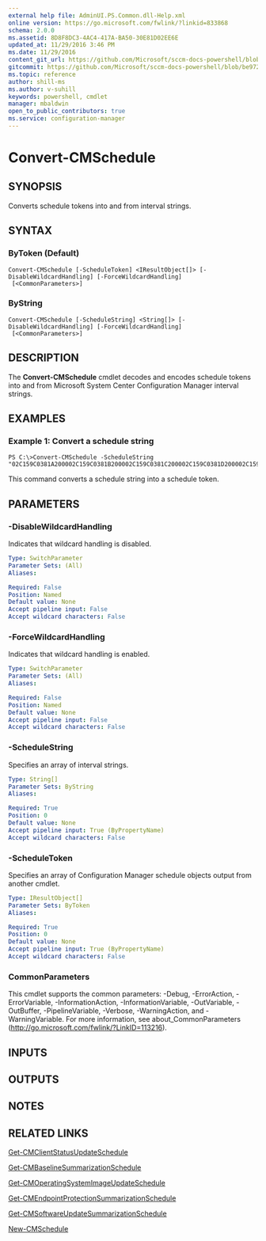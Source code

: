 ```yaml
---
external help file: AdminUI.PS.Common.dll-Help.xml
online version: https://go.microsoft.com/fwlink/?linkid=833868
schema: 2.0.0
ms.assetid: 8D8F8DC3-4AC4-417A-BA50-30E81D02EE6E
updated_at: 11/29/2016 3:46 PM
ms.date: 11/29/2016
content_git_url: https://github.com/Microsoft/sccm-docs-powershell/blob/master/sccm-cmdlets/ConfigurationManager/vlatest/Convert-CMSchedule.md
gitcommit: https://github.com/Microsoft/sccm-docs-powershell/blob/be9723fe908914c0e1ed2689b3ffaa3b56f1b53b/sccm-cmdlets/ConfigurationManager/vlatest/Convert-CMSchedule.md
ms.topic: reference
author: shill-ms
ms.author: v-suhill
keywords: powershell, cmdlet
manager: mbaldwin
open_to_public_contributors: true
ms.service: configuration-manager
---
```


# Convert-CMSchedule

## SYNOPSIS
Converts schedule tokens into and from interval strings.

## SYNTAX

### ByToken (Default)
```
Convert-CMSchedule [-ScheduleToken] <IResultObject[]> [-DisableWildcardHandling] [-ForceWildcardHandling]
 [<CommonParameters>]
```

### ByString
```
Convert-CMSchedule [-ScheduleString] <String[]> [-DisableWildcardHandling] [-ForceWildcardHandling]
 [<CommonParameters>]
```

## DESCRIPTION
The **Convert-CMSchedule** cmdlet decodes and encodes schedule tokens into and from Microsoft System Center Configuration Manager interval strings.

## EXAMPLES

### Example 1: Convert a schedule string
```
PS C:\>Convert-CMSchedule -ScheduleString "02C159C0381A200002C159C0381B200002C159C0381C200002C159C0381D200002C159C0381E2000"
```

This command converts a schedule string into a schedule token.

## PARAMETERS

### -DisableWildcardHandling
Indicates that wildcard handling is disabled.

```yaml
Type: SwitchParameter
Parameter Sets: (All)
Aliases: 

Required: False
Position: Named
Default value: None
Accept pipeline input: False
Accept wildcard characters: False
```

### -ForceWildcardHandling
Indicates that wildcard handling is enabled.

```yaml
Type: SwitchParameter
Parameter Sets: (All)
Aliases: 

Required: False
Position: Named
Default value: None
Accept pipeline input: False
Accept wildcard characters: False
```

### -ScheduleString
Specifies an array of interval strings.

```yaml
Type: String[]
Parameter Sets: ByString
Aliases: 

Required: True
Position: 0
Default value: None
Accept pipeline input: True (ByPropertyName)
Accept wildcard characters: False
```

### -ScheduleToken
Specifies an array of Configuration Manager schedule objects output from another cmdlet.

```yaml
Type: IResultObject[]
Parameter Sets: ByToken
Aliases: 

Required: True
Position: 0
Default value: None
Accept pipeline input: True (ByPropertyName)
Accept wildcard characters: False
```

### CommonParameters
This cmdlet supports the common parameters: -Debug, -ErrorAction, -ErrorVariable, -InformationAction, -InformationVariable, -OutVariable, -OutBuffer, -PipelineVariable, -Verbose, -WarningAction, and -WarningVariable. For more information, see about_CommonParameters (http://go.microsoft.com/fwlink/?LinkID=113216).

## INPUTS

## OUTPUTS

## NOTES

## RELATED LINKS

[Get-CMClientStatusUpdateSchedule](xref:ConfigurationManager/vlatest/Get-CMClientStatusUpdateSchedule.md)

[Get-CMBaselineSummarizationSchedule](xref:ConfigurationManager/vlatest/Get-CMBaselineSummarizationSchedule.md)

[Get-CMOperatingSystemImageUpdateSchedule](xref:ConfigurationManager/vlatest/Get-CMOperatingSystemImageUpdateSchedule.md)

[Get-CMEndpointProtectionSummarizationSchedule](xref:ConfigurationManager/vlatest/Get-CMEndpointProtectionSummarizationSchedule.md)

[Get-CMSoftwareUpdateSummarizationSchedule](xref:ConfigurationManager/vlatest/Get-CMSoftwareUpdateSummarizationSchedule.md)

[New-CMSchedule](xref:ConfigurationManager/vlatest/New-CMSchedule.md)


